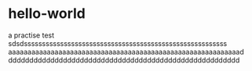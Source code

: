 # hello-world
a practise test
sdsdssssssssssssssssssssssssssssssssssssssssssssssssssssssss
aaaaaaaaaaaaaaaaaaaaaaaaaaaaaaaaaaaaaaaaaaaaaaaaaaaaaaaaaaaad
ddddddddddddddddddddddddddddddddddddddddddddddddddddddd
